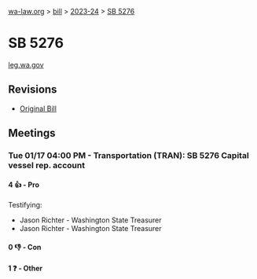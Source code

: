 [wa-law.org](/) > [bill](/bill/) > [2023-24](/bill/2023-24/) > [SB 5276](/bill/2023-24/sb/5276/)

# SB 5276
[leg.wa.gov](https://app.leg.wa.gov/billsummary?BillNumber=5276&Year=2023&Initiative=false)

## Revisions
* [Original Bill](1/)

## Meetings
### Tue 01/17 04:00 PM - Transportation (TRAN): SB 5276 Capital vessel rep. account
#### 4 👍 - Pro
Testifying:
* Jason Richter - Washington State Treasurer
* Jason Richter - Washington State Treasurer

#### 0 👎 - Con

#### 1 ❓ - Other
